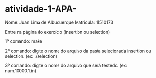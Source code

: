 # atividade-1-APA-

Nome: Juan Lima de Albuquerque       Matricula: 11510173

Entre na página do exercício (insertion ou selection)

1º comando: make

2º comando: digite o nome do arquivo da pasta selecionada insertion ou selection. (ex: ./selection)

3º comando: digite o nome do arquivo que será testedo.  (ex: num.10000.1.in)
